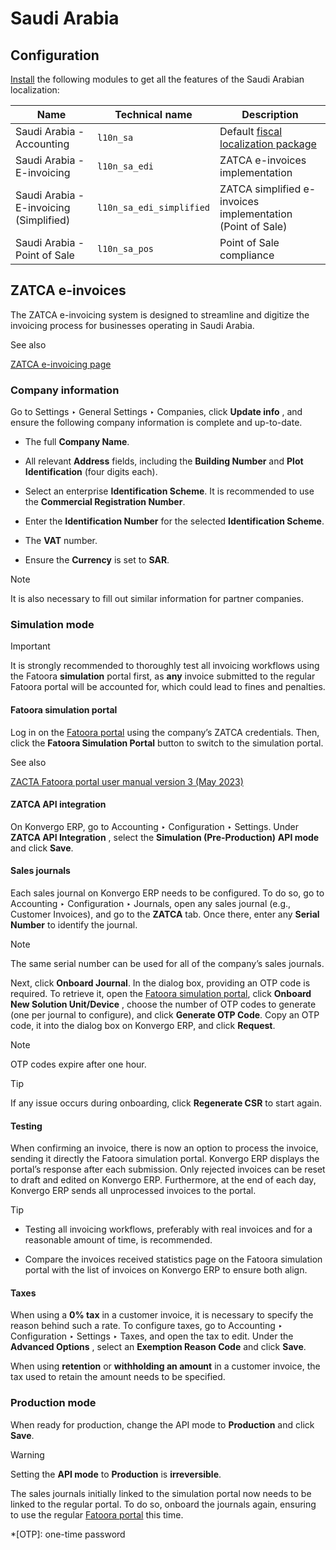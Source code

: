 # Saudi Arabia

## Configuration

[Install](../../general/apps_modules#general-install) the following
modules to get all the features of the Saudi Arabian localization:

Name | Technical name | Description  
---|---|---  
Saudi Arabia - Accounting | `l10n_sa` | Default [fiscal localization package](../fiscal_localizations#fiscal-localizations-packages)  
Saudi Arabia - E-invoicing | `l10n_sa_edi` | ZATCA e-invoices implementation  
Saudi Arabia - E-invoicing (Simplified) | `l10n_sa_edi_simplified` | ZATCA simplified e-invoices implementation (Point of Sale)  
Saudi Arabia - Point of Sale | `l10n_sa_pos` | Point of Sale compliance  
  
## ZATCA e-invoices

The ZATCA e-invoicing system is designed to streamline and digitize the
invoicing process for businesses operating in Saudi Arabia.

<div class="alert alert-secondary">
<p class="alert-title">
See also</p><p><a href="https://zatca.gov.sa/en/E-Invoicing/Pages/default.aspx">ZATCA e-invoicing page</a></p>
</div>

### Company information

Go to Settings ‣ General Settings ‣ Companies, click **Update info** , and
ensure the following company information is complete and up-to-date.

  * The full **Company Name**.

  * All relevant **Address** fields, including the **Building Number** and **Plot Identification** (four digits each).

  * Select an enterprise **Identification Scheme**. It is recommended to use the **Commercial Registration Number**.

  * Enter the **Identification Number** for the selected **Identification Scheme**.

  * The **VAT** number.

  * Ensure the **Currency** is set to **SAR**.

<div class="alert alert-primary">
<p class="alert-title">
Note</p><p>It is also necessary to fill out similar information for partner companies.</p>
</div>

### Simulation mode

<div class="alert alert-warning">
<p class="alert-title">
Important</p><p>It is strongly recommended to thoroughly test all invoicing workflows using the Fatoora
<b>simulation</b> portal first, as <b>any</b> invoice submitted to the regular Fatoora portal will be
accounted for, which could lead to fines and penalties.</p>
</div>

#### Fatoora simulation portal

Log in on the [Fatoora portal](https://fatoora.zatca.gov.sa/) using the
company’s ZATCA credentials. Then, click the **Fatoora Simulation Portal**
button to switch to the simulation portal.

<div class="alert alert-secondary">
<p class="alert-title">
See also</p><p><a href="https://zatca.gov.sa/en/E-Invoicing/Introduction/Guidelines/Documents/Fatoora_Portal_User_Manual_English.pdf">ZACTA Fatoora portal user manual version 3 (May 2023)</a></p>
</div>

#### ZATCA API integration

On Konvergo ERP, go to Accounting ‣ Configuration ‣ Settings. Under **ZATCA API
Integration** , select the **Simulation (Pre-Production)** **API mode** and
click **Save**.

#### Sales journals

Each sales journal on Konvergo ERP needs to be configured. To do so, go to Accounting
‣ Configuration ‣ Journals, open any sales journal (e.g., Customer Invoices),
and go to the **ZATCA** tab. Once there, enter any **Serial Number** to
identify the journal.

<div class="alert alert-primary">
<p class="alert-title">
Note</p><p>The same serial number can be used for all of the company’s sales journals.</p>
</div>

Next, click **Onboard Journal**. In the dialog box, providing an OTP code is
required. To retrieve it, open the [Fatoora simulation
portal](https://fatoora.zatca.gov.sa/), click **Onboard New Solution
Unit/Device** , choose the number of OTP codes to generate (one per journal to
configure), and click **Generate OTP Code**. Copy an OTP code, it into the
dialog box on Konvergo ERP, and click **Request**.

<div class="alert alert-primary">
<p class="alert-title">
Note</p><p>OTP codes expire after one hour.</p>
</div> <div class="alert alert-info">
<p class="alert-title">
Tip</p><p>If any issue occurs during onboarding, click <b>Regenerate CSR</b> to start again.</p>
</div>

#### Testing

When confirming an invoice, there is now an option to process the invoice,
sending it directly the Fatoora simulation portal. Konvergo ERP displays the portal’s
response after each submission. Only rejected invoices can be reset to draft
and edited on Konvergo ERP. Furthermore, at the end of each day, Konvergo ERP sends all
unprocessed invoices to the portal.

<div class="alert alert-info">
<p class="alert-title">
Tip</p><ul>
<li><p>Testing all invoicing workflows, preferably with real invoices and for a reasonable amount of
time, is recommended.</p></li>
<li><p>Compare the invoices received statistics page on the Fatoora simulation portal with the list of
invoices on Konvergo ERP to ensure both align.</p></li>
</ul>
</div>

#### Taxes

When using a **0% tax** in a customer invoice, it is necessary to specify the
reason behind such a rate. To configure taxes, go to Accounting ‣
Configuration ‣ Settings ‣ Taxes, and open the tax to edit. Under the
**Advanced Options** , select an **Exemption Reason Code** and click **Save**.

When using **retention** or **withholding an amount** in a customer invoice,
the tax used to retain the amount needs to be specified.

### Production mode

When ready for production, change the API mode to **Production** and click
**Save**.

<div class="alert alert-warning">
<p class="alert-title">
Warning</p><p>Setting the <b>API mode</b> to <b>Production</b> is <b>irreversible</b>.</p>
</div>

The sales journals initially linked to the simulation portal now needs to be
linked to the regular portal. To do so, onboard the journals again, ensuring
to use the regular [Fatoora portal](https://fatoora.zatca.gov.sa/) this time.

  *[OTP]: one-time password

